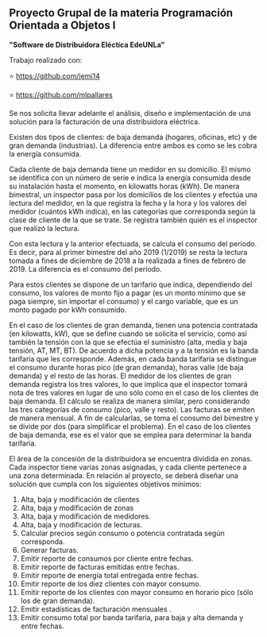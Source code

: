 ## Proyecto Grupal de la materia **Programación Orientada a Objetos I** 

**"Software de Distribuidora Eléctica EdeUNLa"**

Trabajo realizado con:

⭐️ https://github.com/jemi14

⭐️ https://github.com/mlpallares


Se nos solicita llevar adelante el análisis, diseño e implementación de una solución para la facturación de una
distribuidora eléctrica.


Existen dos tipos de clientes: de baja demanda (hogares, oficinas, etc) y de gran demanda (industrias). La
diferencia entre ambos es como se les cobra la energía consumida.


Cada cliente de baja demanda tiene un medidor en su domicilio. El mismo se identifica con un número de serie e
indica la energía consumida desde su instalación hasta el momento, en kilowatts horas (kWh). De manera bimestral, un
inspector pasa por los domicilios de los clientes y efectúa una lectura del medidor, en la que registra la fecha y la hora y
los valores del medidor (cuántos kWh indica), en las categorías que corresponda según la clase de cliente de la que se
trate. Se registra también quién es el inspector que realizó la lectura.


Con esta lectura y la anterior efectuada, se calcula el consumo del período. Es decir, para al primer bimestre del
año 2019 (1/2019) se resta la lectura tomada a fines de diciembre de 2018 a la realizada a fines de febrero de 2019. La
diferencia es el consumo del período.


Para estos clientes se dispone de un tarifario que indica, dependiendo del consumo, los valores de monto fijo a
pagar (es un monto mínimo que se paga siempre, sin importar el consumo) y el cargo variable, que es un monto pagado
por kWh consumido.


En el caso de los clientes de gran demanda, tienen una potencia contratada (en kilowatts, kW), que se define
cuando se solicita el servicio, como así también la tensión con la que se efectúa el suministro (alta, media y baja tensión,
AT, MT, BT). De acuerdo a dicha potencia y a la tensión es la banda tarifaria que les corresponde. Además, en cada
banda tarifaria se distingue el consumo durante horas pico (de gran demanda), horas valle (de baja demanda) y el resto
de las horas. El medidor de los clientes de gran demanda registra los tres valores, lo que implica que el inspector tomará
nota de tres valores en lugar de uno sólo como en el caso de los clientes de baja demanda. El cálculo se realiza de
manera similar, pero considerando las tres categorías de consumo (pico, valle y resto).
Las facturas se emiten de manera mensual. A fin de calcularlas, se toma el consumo del bimestre y se divide por
dos (para simplificar el problema). En el caso de los clientes de baja demanda, ese es el valor que se emplea para
determinar la banda tarifaria.


El área de la concesión de la distribuidora se encuentra dividida en zonas. Cada inspector tiene varias zonas
asignadas, y cada cliente pertenece a una zona determinada.
En relación al proyecto, se deberá diseñar una solución que cumpla con los siguientes objetivos mínimos:
1. Alta, baja y modificación de clientes
2. Alta, baja y modificación de zonas
3. Alta, baja y modificación de medidores.
4. Alta, baja y modificación de lecturas.
5. Calcular precios según consumo o potencia contratada según corresponda.
6. Generar facturas.
7. Emitir reporte de consumos por cliente entre fechas.
8. Emitir reporte de facturas emitidas entre fechas.
9. Emitir reporte de energía total entregada entre fechas.
10. Emitir reporte de los diez clientes con mayor consumo.
11. Emitir reporte de los clientes con mayor consumo en horario pico (sólo los de gran demanda).
12. Emitir estadísticas de facturación mensuales .
13. Emitir consumo total por banda tarifaria, para baja y alta demanda y entre fechas.
